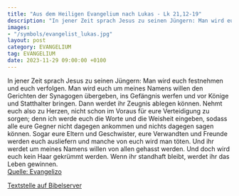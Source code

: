 ```yaml
---
title: "Aus dem Heiligen Evangelium nach Lukas - Lk 21,12-19"
description: "In jener Zeit sprach Jesus zu seinen Jüngern: Man wird euch festnehmen und euch verfolgen. Man wird euch um meines Namens willen den Gerichten der Synagogen übergeben, ins Gefängnis werfen und vor Könige und Statthalter bringen. Dann werdet ihr Zeugnis ablegen können. Nehmt euch ...."
images:
- "/symbols/evangelist_lukas.jpg"
layout: post
category: EVANGELIUM
tag: EVANGELIUM
date: 2023-11-29 09:00:00 +0100
---
```

In jener Zeit sprach Jesus zu seinen Jüngern: Man wird euch festnehmen und euch verfolgen. Man wird euch um meines Namens willen den Gerichten der Synagogen übergeben, ins Gefängnis werfen und vor Könige und Statthalter bringen.
Dann werdet ihr Zeugnis ablegen können.
Nehmt euch also zu Herzen, nicht schon im Voraus für eure Verteidigung zu sorgen;
denn ich werde euch die Worte und die Weisheit eingeben, sodass alle eure Gegner nicht dagegen ankommen und nichts dagegen sagen können.<!--more-->
Sogar eure Eltern und Geschwister, eure Verwandten und Freunde werden euch ausliefern und manche von euch wird man töten.
Und ihr werdet um meines Namens willen von allen gehasst werden.
Und doch wird euch kein Haar gekrümmt werden.
Wenn ihr standhaft bleibt, werdet ihr das Leben gewinnen.<br>
[Quelle: Evangelizo](https://evangeliumtagfuertag.org/DE/gospel)

[Textstelle auf Bibelserver](https://www.bibleserver.com/EU/Lukas21,12-19)
